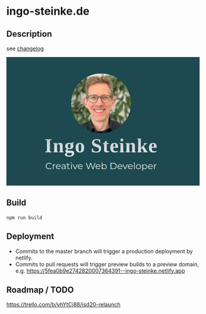 # ingo-steinke.de

## Description

see [changelog](./CHANGELOG.md)

![screenshot](_screenshots/screenshot-ingo-steinke-de.jpg)

## Build

```
npm run build
```

## Deployment

- Commits to the master branch will trigger a production deployment by netlify.
- Commits to pull requests will trigger preview builds to a preview domain, e.g.
https://5fea0b9e2742820007364391--ingo-steinke.netlify.app

## Roadmap / TODO

https://trello.com/b/vhYtCj88/isd20-relaunch
